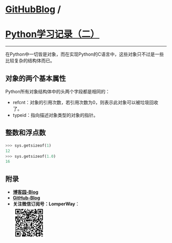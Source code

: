 [GitHubBlog](https://github.com/bbxytl/bbxytl.github.com/tree/master/blog#home--githubblog) /
=====
# [Python学习记录（二）](https://github.com/bbxytl/bbxytl.github.com/blob/master/blog/pages/150609_Python学习记录（二）.md#githubblog-)
---
在Python中一切皆是对象，而在实现Python的C语言中，这些对象只不过是一些比较复杂的结构体而已。
## 对象的两个基本属性
Python所有对象结构体中的头两个字段都是相同的：
- refcnt：对象的引用次数，若引用次数为0，则表示此对象可以被垃圾回收了。
- typeid：指向描述对象类型的对象的指针。

## 整数和浮点数
```python
>>> sys.getsizeof(1)
12
>>> sys.getsizeof(1.0)
16
```



## **附录**
- **[博客园-Blog](http://bbxytl.github.io/)**
- **[GitHub-Blog](http://bbxytl.github.io/)**
- **关注微信订阅号：LomperWay**：     
    ![关注微信订阅号](./images/qrcodes/qrcode_100.jpg)

